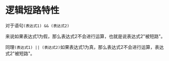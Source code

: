 # 逻辑短路特性

 对于语句`(表达式1) && (表达式2)`

  
来说如果表达式1为假，那么表达式2不会进行运算，也就是说表达式2"被短路"。

同理`(表达式1) || (表达式2)`如果表达式1为真，那么表达式2不会进行运算，表达式2"被短路"。

